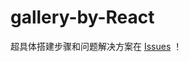# gallery-by-React

超具体搭建步骤和问题解决方案在 [Issues](https://github.com/magicmai/gallery-by-React/issues) ！

